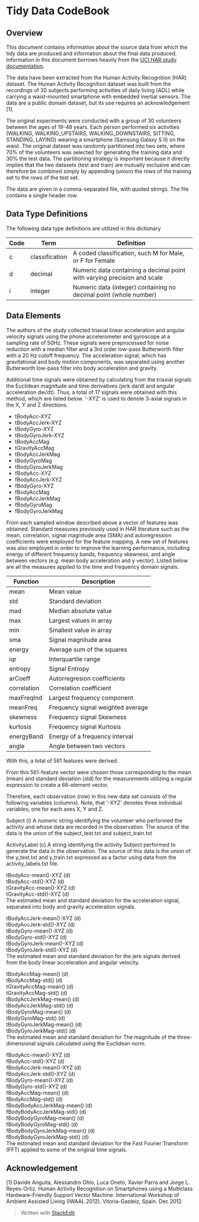 Tidy Data CodeBook
===
Overview
---
This document contains information about the source data from which the tidy data are produced and information about the final data produced.  Information in this document borrows heavily from the [UCI HAR study documentation](https://www.elen.ucl.ac.be/Proceedings/esann/esannpdf/es2013-84.pdf).

The data have been extracted from the Human Activity Recognition (HAR) dataset.  The Human Activity Recognition dataset was built from the recordings of 30 subjects performing activities of daily living (ADL) while carrying a waist-mounted smartphone with embedded inertial sensors.  The data are a public domain dataset, but its use requires an acknowledgement [1].

The original experiments were conducted with a group of 30 volunteers between the ages of 19-48 years. Each person performed six activities (WALKING, WALKING\_UPSTAIRS, WALKING\_DOWNSTAIRS, SITTING, STANDING, LAYING) wearing a smartphone (Samsung Galaxy S II) on the waist.  The original dataset was randomly partitioned into two sets, where 70% of the volunteers was selected for generating the training data and 30% the test data.  The partitioning strategy is important because it directly implies that the two datasets (test and train) are mutually exclusive and can therefore be combined simply by appending (union) the rows of the training set to the rows of the test set.

The data are given in a comma-separated file, with quoted strings.  The file contains a single header row.

Data Type Definitions
---
The following data type definitions are utilized in this dictionary

| Code | Term | Definition |
| --- | --- | --- |
| c | classification | A coded classification, such M for Male, or F for Female |
| d | decimal | Numeric data containing a decimal point with varying precision and scale |
| i | integer | Numeric data (integer) containing no decimal point (whole number) |
 
Data Elements
---
The authors of the study collected triaxial linear acceleration and angular velocity signals using the phone accelerometer and gyroscope at a sampling rate of 50Hz. These signals were preprocessed for noise reduction with a median filter and a 3rd order low-pass Butterworth filter with a 20 Hz cutoff frequency. The acceleration signal, which has gravitational and body motion components, was separated using another Butterworth low-pass filter into body acceleration and gravity. 

Additional time signals were obtained by calculating from the triaxial signals the Euclidean magnitude and time derivatives (jerk da/dt and angular acceleration dw/dt).  Thus, a total of 17 signals were obtained with this method, which are listed below.  '-XYZ' is used to denote 3-axial signals in the X, Y and Z directions.

 - tBodyAcc-XYZ
 - tBodyAccJerk-XYZ
 - tBodyGyro-XYZ
 - tBodyGyroJerk-XYZ
 - tBodyAccMag
 - tGravityAccMag
 - tBodyAccJerkMag
 - tBodyGyroMag
 - tBodyGyroJerkMag
 - fBodyAcc-XYZ
 - fBodyAccJerk-XYZ
 - fBodyGyro-XYZ
 - fBodyAccMag
 - fBodyAccJerkMag
 - fBodyGyroMag
 - fBodyGyroJerkMag

From each sampled window described above a vector of features was obtained. Standard measures previously used in HAR literature such as the mean, correlation, signal magnitude area (SMA) and autoregression coefficients were employed for the feature mapping. A new set of features was also employed in order to improve the learning performance, including energy of different frequency bands, frequency skewness, and angle between vectors (e.g. mean body acceleration and y vector). Listed below are all the measures applied to the time and frequency domain signals.


| Function | Description |
| --- | --- |
| mean | Mean value |
| std | Standard deviation |
| mad | Median absolute value |
| max | Largest values in array |
| min | Smallest value in array |
| sma | Signal magnitude area |
| energy | Average sum of the squares |
| iqr | Interquartile range |
| entropy | Signal Entropy |
| arCoeff | Autorregresion coefficients |
| correlation | Correlation coefficient |
| maxFreqInd | Largest frequency component |
| meanFreq | Frequency signal weighted average |
| skewness | Frequency signal Skewness |
| kurtosis | Frequency signal Kurtosis |
| energyBand | Energy of a frequency interval |
| angle | Angle between two vectors |


With this, a total of 561 features were derived.

From this 561-feature vector were chosen those corresponding to the mean (mean) and standard deviation (std) for the measurements utilizing a regular expression to create a 66-element vector.

Therefore, each observation (row) in this new data set consists of the following variables (columns).  Note, that '-XYZ' denotes three individual variables, one for each axes X, Y and Z.

Subject (i)
A numeric string identifying the volunteer who performed the activity and whose data are recorded in the observation.  The source of the data is the union of the subject\_test.txt and subject\_train.txt

ActivityLabel (c)
A string identifying the activity Subject performed to generate the data in the observation.  The source of this data is the union of the y\_test.txt and y\_train.txt expressed as a factor using data from the activity\_labels.txt file.

tBodyAcc-mean()-XYZ (d)<br>
tBodyAcc-std()-XYZ (d)<br>
tGravityAcc-mean()-XYZ (d)<br>
tGravityAcc-std()-XYZ (d)<br>
The estimated mean and standard deviation for the acceleration signal, separated into body and gravity acceleration signals.

tBodyAccJerk-mean()-XYZ (d)<br>
tBodyAccJerk-std()-XYZ (d)<br>
tBodyGyro-mean()-XYZ (d)<br>
tBodyGyro-std()-XYZ (d)<br>
tBodyGyroJerk-mean()-XYZ (d)<br>
tBodyGyroJerk-std()-XYZ (d)<br>
The estimated mean and standard deviation for the jerk signals derived from the body linear acceleration and angular velocity.

tBodyAccMag-mean() (d)<br>
tBodyAccMag-std() (d)<br>
tGravityAccMag-mean() (d)<br>
tGravityAccMag-std() (d)<br>
tBodyAccJerkMag-mean() (d)<br>
tBodyAccJerkMag-std() (d)<br>
tBodyGyroMag-mean() (d)<br>
tBodyGyroMag-std() (d)<br>
tBodyGyroJerkMag-mean() (d)<br>
tBodyGyroJerkMag-std() (d)<br>
The estimated mean and standard deviation for The magnitude of the three-dimensional signals calculated using the Euclidean norm.

fBodyAcc-mean()-XYZ (d)<br>
fBodyAcc-std()-XYZ (d)<br>
fBodyAccJerk-mean()-XYZ (d)<br>
fBodyAccJerk-std()-XYZ (d)<br>
fBodyGyro-mean()-XYZ (d)<br>
fBodyGyro-std()-XYZ (d)<br>
fBodyAccMag-mean() (d)<br>
fBodyAccMag-std() (d)<br>
fBodyBodyAccJerkMag-mean() (d)<br>
fBodyBodyAccJerkMag-std() (d)<br>
fBodyBodyGyroMag-mean() (d)<br>
fBodyBodyGyroMag-std() (d)<br>
fBodyBodyGyroJerkMag-mean() (d)<br>
fBodyBodyGyroJerkMag-std() (d)<br>
The estimated mean and standard deviation for the Fast Fourier Transform (FFT) applied to some of the original time signals.

Acknowledgement
---
[1] Davide Anguita, Alessandro Ghio, Luca Oneto, Xavier Parra and Jorge L. Reyes-Ortiz. Human Activity Recognition on Smartphones using a Multiclass Hardware-Friendly Support Vector Machine. International Workshop of Ambient Assisted Living (IWAAL 2012). Vitoria-Gasteiz, Spain. Dec 2012



> Written with [StackEdit](https://stackedit.io/).
